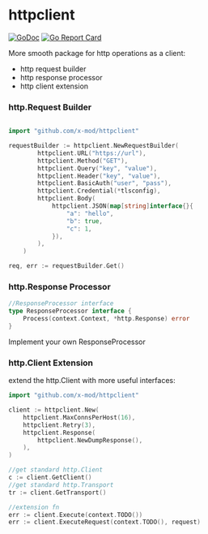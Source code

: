 httpclient
===
[![GoDoc](https://godoc.org/github.com/x-mod/httpclient?status.svg)](https://godoc.org/github.com/x-mod/httpclient) [![Go Report Card](https://goreportcard.com/badge/github.com/x-mod/httpclient)](https://goreportcard.com/report/github.com/x-mod/httpclient) 

More smooth package for http operations as a client:

- http request builder
- http response processor
- http client extension

### http.Request Builder

````go

import "github.com/x-mod/httpclient"

requestBuilder := httpclient.NewRequestBuilder(
        httpclient.URL("https://url"),
        httpclient.Method("GET"),
        httpclient.Query("key", "value"),
        httpclient.Header("key", "value"),
        httpclient.BasicAuth("user", "pass"),
        httpclient.Credential(*tlsconfig),
        httpclient.Body(
            httpclient.JSON(map[string]interface{}{
                "a": "hello",
                "b": true,
                "c": 1,
            }),
        ),
    )

req, err := requestBuilder.Get()

````

### http.Response Processor

````go
//ResponseProcessor interface
type ResponseProcessor interface {
	Process(context.Context, *http.Response) error
}
````

Implement your own ResponseProcessor

### http.Client Extension

extend the http.Client with more useful interfaces:

````go
import "github.com/x-mod/httpclient"

client := httpclient.New(
    httpclient.MaxConnsPerHost(16),
    httpclient.Retry(3),
    httpclient.Response(
        httpclient.NewDumpResponse(),
    ),
)

//get standard http.Client
c := client.GetClient()
//get standard http.Transport
tr := client.GetTransport()

//extension fn
err := client.Execute(context.TODO())
err := client.ExecuteRequest(context.TODO(), request)

````